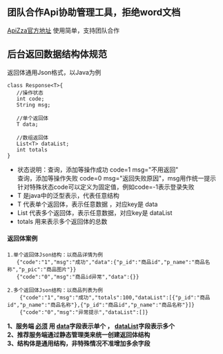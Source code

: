 
## 团队合作Api协助管理工具，拒绝word文档
[ApiZza官方地址](https://apizza.net/) 使用简单，支持团队合作

## 后台返回数据结构体规范

返回体通用Json格式，以Java为例

 ```
 class Response<T>{
    //操作状态
    int code;
    String msg;

    //单个返回体
    T data;

    //数组返回体
    List<T> dataList;
    int totals
 }
 ```
* 状态说明：查询，添加等操作成功 code=1 msg="不用返回"</br>
    查询，添加等操作失败 code=0 msg="返回失败原因"，msg用作统一提示</br>
    针对特殊状态code可以定义为固定值，例如code=-1表示登录失败
* T 是java中的泛型表示，代表任意结构
* T 代表单个返回体，表示任意数据 ，对应key是 data
* List<T> 代表多个返回体，表示任意数据，对应key是 dataList
* totals 用来表示多个返回体的总数

#### 返回体案例

 ```
 1.单个返回体Json结构：以商品详情为例
    {"code":"1","msg":"成功","data":{"p_id":"商品id","p_name":"商品名称","p_pic":"商品图片"}}
    {"code":"0","msg":"商品id异常","data":{}}

 2.多个返回体Json结构：以商品列表为例
     {"code":"1","msg":"成功","totals":100,"dataList":[{"p_id":"商品id","p_name":"商品名称"},{"p_id":"商品id","p_name":"商品名称"}]}
     {"code":"0","msg":"异常提示","dataList":[]}

 ```

**1、服务端 [必须]() 用 [data]()字段表示单个 ， [dataList]()字段表示多个**</br>
**2、推荐服务端通过静态管理类来统一创建返回体结构**</br>
**3、结构体是通用结构，非特殊情况不准增加多余字段**</br>